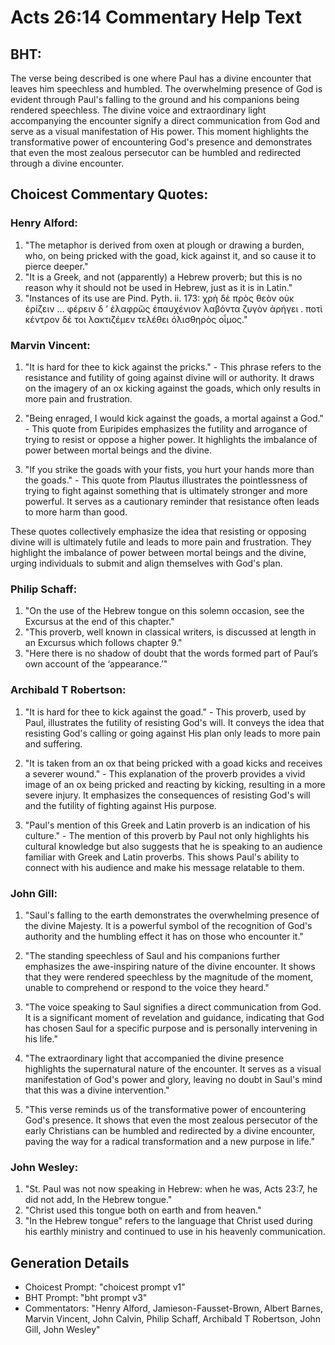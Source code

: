 # Acts 26:14 Commentary Help Text

## BHT:
The verse being described is one where Paul has a divine encounter that leaves him speechless and humbled. The overwhelming presence of God is evident through Paul's falling to the ground and his companions being rendered speechless. The divine voice and extraordinary light accompanying the encounter signify a direct communication from God and serve as a visual manifestation of His power. This moment highlights the transformative power of encountering God's presence and demonstrates that even the most zealous persecutor can be humbled and redirected through a divine encounter.

## Choicest Commentary Quotes:
### Henry Alford:
1. "The metaphor is derived from oxen at plough or drawing a burden, who, on being pricked with the goad, kick against it, and so cause it to pierce deeper."
2. "It is a Greek, and not (apparently) a Hebrew proverb; but this is no reason why it should not be used in Hebrew, just as it is in Latin."
3. "Instances of its use are Pind. Pyth. ii. 173: χρὴ δὲ πρὸς θεὸν οὐκ ἐρίζειν … φέρειν δ ʼ ἐλαφρῶς ἐπαυχένιον λαβόντα ζυγὸν ἀρήγει . ποτὶ κέντρον δέ τοι λακτιζέμεν τελέθει ὀλισθηρὸς οἶμος."

### Marvin Vincent:
1. "It is hard for thee to kick against the pricks." - This phrase refers to the resistance and futility of going against divine will or authority. It draws on the imagery of an ox kicking against the goads, which only results in more pain and frustration.

2. "Being enraged, I would kick against the goads, a mortal against a God." - This quote from Euripides emphasizes the futility and arrogance of trying to resist or oppose a higher power. It highlights the imbalance of power between mortal beings and the divine.

3. "If you strike the goads with your fists, you hurt your hands more than the goads." - This quote from Plautus illustrates the pointlessness of trying to fight against something that is ultimately stronger and more powerful. It serves as a cautionary reminder that resistance often leads to more harm than good.

These quotes collectively emphasize the idea that resisting or opposing divine will is ultimately futile and leads to more pain and frustration. They highlight the imbalance of power between mortal beings and the divine, urging individuals to submit and align themselves with God's plan.

### Philip Schaff:
1. "On the use of the Hebrew tongue on this solemn occasion, see the Excursus at the end of this chapter."
2. "This proverb, well known in classical writers, is discussed at length in an Excursus which follows chapter 9."
3. "Here there is no shadow of doubt that the words formed part of Paul’s own account of the ‘appearance.’"

### Archibald T Robertson:
1. "It is hard for thee to kick against the goad." - This proverb, used by Paul, illustrates the futility of resisting God's will. It conveys the idea that resisting God's calling or going against His plan only leads to more pain and suffering.

2. "It is taken from an ox that being pricked with a goad kicks and receives a severer wound." - This explanation of the proverb provides a vivid image of an ox being pricked and reacting by kicking, resulting in a more severe injury. It emphasizes the consequences of resisting God's will and the futility of fighting against His purpose.

3. "Paul's mention of this Greek and Latin proverb is an indication of his culture." - The mention of this proverb by Paul not only highlights his cultural knowledge but also suggests that he is speaking to an audience familiar with Greek and Latin proverbs. This shows Paul's ability to connect with his audience and make his message relatable to them.

### John Gill:
1. "Saul's falling to the earth demonstrates the overwhelming presence of the divine Majesty. It is a powerful symbol of the recognition of God's authority and the humbling effect it has on those who encounter it."

2. "The standing speechless of Saul and his companions further emphasizes the awe-inspiring nature of the divine encounter. It shows that they were rendered speechless by the magnitude of the moment, unable to comprehend or respond to the voice they heard."

3. "The voice speaking to Saul signifies a direct communication from God. It is a significant moment of revelation and guidance, indicating that God has chosen Saul for a specific purpose and is personally intervening in his life."

4. "The extraordinary light that accompanied the divine presence highlights the supernatural nature of the encounter. It serves as a visual manifestation of God's power and glory, leaving no doubt in Saul's mind that this was a divine intervention."

5. "This verse reminds us of the transformative power of encountering God's presence. It shows that even the most zealous persecutor of the early Christians can be humbled and redirected by a divine encounter, paving the way for a radical transformation and a new purpose in life."

### John Wesley:
1. "St. Paul was not now speaking in Hebrew: when he was, Acts 23:7, he did not add, In the Hebrew tongue."
2. "Christ used this tongue both on earth and from heaven."
3. "In the Hebrew tongue" refers to the language that Christ used during his earthly ministry and continued to use in his heavenly communication.


## Generation Details
- Choicest Prompt: "choicest prompt v1"
- BHT Prompt: "bht prompt v3"
- Commentators: "Henry Alford, Jamieson-Fausset-Brown, Albert Barnes, Marvin Vincent, John Calvin, Philip Schaff, Archibald T Robertson, John Gill, John Wesley"
